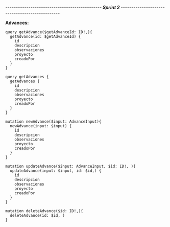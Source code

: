 ***----------------------------------------------  Sprint 2 -----------------------------------------------***

**Advances:**
```
query getAdvance($getAdvanceId: ID!,){
  getAdvance(id: $getAdvanceId) {
    id
    descripcion
    observaciones
    proyecto
    creadoPor
  } 
}

query getAdvances {
  getAdvances {
    id
    descripcion
    observaciones
    proyecto
    creadoPor
  } 
}

mutation newAdvance($input: AdvanceInput){
  newAdvance(input: $input) {
    id
    descripcion
    observaciones
    proyecto
    creadoPor
  }
}

mutation updateAdvance($input: AdvanceInput, $id: ID!, ){
  updateAdvance(input: $input, id: $id,) {
    id
    descripcion
    observaciones
    proyecto
    creadoPor
  }
}

mutation deleteAdvance($id: ID!,){
  deleteAdvance(id: $id, ) 
}
```
